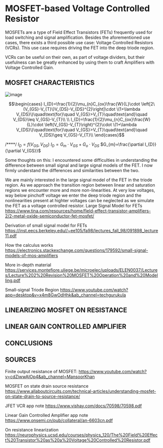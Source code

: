 # MOSFET-based Voltage Controlled Resistor
MOSFETs are a type of Field Effect Transistors (FETs) frequently used for load switching and signal amplification. 
Besides the aforementioned use cases, there exists a third possible use case: Voltage Controlled Resistors (VCRs). 
This use case requires driving the FET into the deep triode region.

VCRs can be useful on their own, as part of voltage dividers, but their usefulness can be greatly enhanced by using them to craft Amplifiers with Voltage Controlled Gain.
## MOSFET CHARACTERISTICS
![image](https://github.com/Riggstadt/MOSFET_VCR/assets/127757267/e0c75924-6b7c-456c-9084-384cf711055f)

$$\begin{cases}
I_{D}=\frac{1}{2}\mu_{n}C_{ox}\frac{W}{L}\cdot \left[2\(V_{GS}-V_{T}\)V_{DS}-V_{DS}^{2}\right]\cdot \(1+\lambda V_{DS}\)\quad\text{for}\quad V_{GS}>V_{T}\quad\text{and}\quad V_{DS}\leq V_{GS}-V_{T}\\
\\
I_{D}=\frac{1}{2}\mu_{n}C_{ox}\frac{W}{L}\cdot \left(V_{GS}-V_{T}\right)^{2}\cdot \(1+\lambda V_{DS}\)\quad\text{for}\quad V_{GS}>V_{T}\quad\text{and}\quad V_{DS}\geq V_{GS}-V_{T}\\
\end{cases}$$


/****/
$I_{D}=f\left(V_{GS},V_{DS}\right)$
$I_{D}=G_{m}\cdot V_{GS} + G_{o}\cdot V_{DS}$
$G_{m}=\frac{\partial I_{D}}{\partial V_{GS}}$

Some thoughts on this:
I encountered some difficulties in understanding the difference between small signal and large signal models of the FET. I now firmly understand the differences and similarities between the two.

We are mainly interested in the large signal model of the FET in the triode region. As we approach the transition region between linear and saturation regions we encounter more and more non-linearities. At very low voltages, way below pinchoff voltage we enter the deep triode region and the nonlinearities present at highter voltages can be neglected as we simulate the FET as a voltage controlled resistor.
Large Signal Model for FETs
https://www.tina.com/resources/home/field-effect-transistor-amplifiers-2/2-metal-oxide-semiconductor-fet-mosfet/

Derivation of small signal model for FETs
https://inst.eecs.berkeley.edu//~ee105/fa98/lectures_fall_98/091898_lecture11.pdf

How the calculus works
https://electronics.stackexchange.com/questions/179592/small-signal-models-of-mos-amplifiers

More in-depth material
https://services.montefiore.uliege.be/microelec/uploads/ELEN0037/Lectures/Lecture%202%20Revision%20MOSFET%20Operation%20and%20Modelling.pdf

Small-signal Triode Region
https://www.youtube.com/watch?app=desktop&v=x4m8GwOdHhk&ab_channel=techgurukula


## LINEARIZING MOSFET ON RESISTANCE
## LINEAR GAIN CONTROLLED AMPLIFIER
## CONCLUSIONS
## SOURCES
Finite output resistance of MOSFET:
https://www.youtube.com/watch?v=cdZiwwAIOp4&ab_channel=MansoorKhan

MOSFET on state drain source resistance
https://www.allaboutcircuits.com/technical-articles/understanding-mosfet-on-state-drain-to-source-resistance/

JFET VCR app note
https://www.vishay.com/docs/70598/70598.pdf

Linear Gain Controlled Amplifier app note
https://www.onsemi.cn/pub/collateral/an-6603cn.pdf

On resistance linearization 
https://neurophysics.ucsd.edu/courses/physics_120/The%20Field%20Effect%20Transistor%20as%20a%20Voltage%20Controlled%20Resistor.pdf
